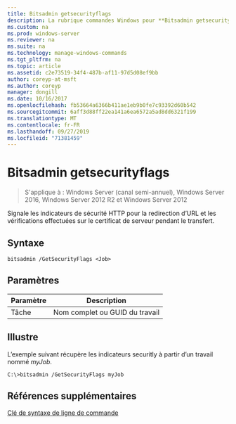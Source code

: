 ```yaml
---
title: Bitsadmin getsecurityflags
description: La rubrique commandes Windows pour **Bitsadmin getsecurityflags** -signale les indicateurs de sécurité http pour la redirection d’URL et les vérifications effectuées sur le certificat de serveur pendant le transfert.
ms.custom: na
ms.prod: windows-server
ms.reviewer: na
ms.suite: na
ms.technology: manage-windows-commands
ms.tgt_pltfrm: na
ms.topic: article
ms.assetid: c2e73519-34f4-487b-af11-97d5d08ef9bb
author: coreyp-at-msft
ms.author: coreyp
manager: dongill
ms.date: 10/16/2017
ms.openlocfilehash: fb53664a6366b411ae1eb9b0fe7c93392d60b542
ms.sourcegitcommit: 6aff3d88ff22ea141a6ea6572a5ad8dd6321f199
ms.translationtype: MT
ms.contentlocale: fr-FR
ms.lasthandoff: 09/27/2019
ms.locfileid: "71381459"
---
```

# <a name="bitsadmin-getsecurityflags"></a>Bitsadmin getsecurityflags

>S'applique à : Windows Server (canal semi-annuel), Windows Server 2016, Windows Server 2012 R2 et Windows Server 2012

Signale les indicateurs de sécurité HTTP pour la redirection d’URL et les vérifications effectuées sur le certificat de serveur pendant le transfert.

## <a name="syntax"></a>Syntaxe

```
bitsadmin /GetSecurityFlags <Job> 
```

## <a name="parameters"></a>Paramètres

|Paramètre|Description|
|-------|--------|
|Tâche|Nom complet ou GUID du travail|

## <a name="BKMK_examples"></a>Illustre
L’exemple suivant récupère les indicateurs securitly à partir d’un travail nommé *myJob*.

```
C:\>bitsadmin /GetSecurityFlags myJob 
```

## <a name="additional-references"></a>Références supplémentaires
[Clé de syntaxe de ligne de commande](command-line-syntax-key.md)


